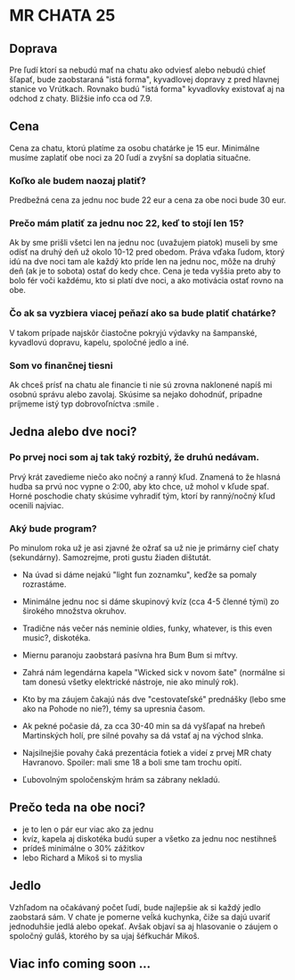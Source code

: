 # MR CHATA 25

## Doprava
Pre ľudí ktorí sa nebudú mať na chatu ako odviesť alebo nebudú chieť šľapať, bude zaobstaraná "istá forma", kyvadlovej dopravy z pred hlavnej stanice vo Vrútkach. Rovnako budú "istá forma" kyvadlovky existovať aj na odchod z chaty. Bližšie info cca od 7.9.

## Cena
Cena za chatu, ktorú platíme za osobu chatárke je 15 eur. Minimálne musíme zaplatiť obe noci za 20 ľudí a zvyšní sa doplatia situačne.

### Koľko ale budem naozaj platiť?
Predbežná cena za jednu noc bude 22 eur a cena za obe noci bude 30 eur.

### Prečo mám platiť za jednu noc 22, keď to stojí len 15?
Ak by sme prišli všetci len na jednu noc (uvažujem piatok) museli by sme odísť na druhý deň už okolo 10-12 pred obedom. Práva vďaka ľudom, ktorý idú na dve noci tam ale každý kto príde len na jednu noc, môže na druhý deň (ak je to sobota) ostať do kedy chce. Cena je teda vyššia preto aby to bolo fér voči každému, kto si platí dve noci, a ako motivácia ostať rovno na obe.

### Čo ak sa vyzbiera viacej peňazí ako sa bude platiť chatárke?
V takom prípade najskôr čiastočne pokryjú výdavky na šampanské, kyvadlovú dopravu, kapelu, spoločné jedlo a iné.

### Som vo finančnej tiesni
Ak chceš prísť na chatu ale financie ti nie sú zrovna naklonené napíš mi osobnú správu alebo zavolaj. Skúsime sa nejako dohodnúť, prípadne príjmeme istý typ dobrovoľníctva :smile .

## Jedna alebo dve noci?

### Po prvej noci som aj tak taký rozbitý, že druhú nedávam.
Prvý krát zavedieme niečo ako nočný a ranný kľud. Znamená to že hlasná hudba sa prvú noc vypne o 2:00, aby kto chce, už mohol v kľude spať. Horné poschodie chaty skúsime vyhradiť tým, ktorí by ranný/nočný kľud ocenili najviac.

### Aký bude program?
Po minulom roka už je asi zjavné že ožrať sa už nie je primárny cieľ chaty (sekundárny). Samozrejme, proti gustu žiaden dištutát.

* Na úvad si dáme nejakú "light fun zoznamku", keďže sa pomaly rozrastáme.

* Minimálne jednu noc si dáme skupinový kvíz (cca 4-5 členné tými) zo širokého množstva okruhov.

* Tradične nás večer nás neminie oldies, funky, whatever, is this even music?, diskotéka.

* Miernu paranoju zaobstará pasívna hra Bum Bum si mŕtvy.

* Zahrá nám legendárna kapela "Wicked sick v novom šate" (normálne si tam donesú všetky elektrické nástroje, nie ako minulý rok).

* Kto by ma záujem čakajú nás dve "cestovateľské" prednášky (lebo sme ako na Pohode no nie?), témy sa upresnia časom.

* Ak pekné počasie dá, za cca 30-40 min sa dá vyšľapať na hrebeň Martinských holí, pre silné povahy sa dá vstať aj na východ slnka.

* Najsilnejšie povahy čaká prezentácia fotiek a videí z prvej MR chaty Havranovo. Spoiler: mali sme 18 a boli sme tam trochu opití.

* Ľubovolným spoločenským hrám sa zábrany nekladú.

## Prečo teda na obe noci?
* je to len o pár eur viac ako za jednu
* kvíz, kapela aj diskotéka budú super a všetko za jednu noc nestihneš
* prídeš minimálne o 30% zážitkov
* lebo Richard a Mikoš si to myslia

## Jedlo
Vzhľadom na očakávaný počet ľudí, bude najlepšie ak si každý jedlo zaobstará sám. V chate je pomerne veĺká kuchynka, čiže sa dajú uvariť jednoduhšie jedlá alebo opekať. Avšak objaví sa aj hlasovanie o záujem o spoločný guláš, ktorého by sa ujaj šéfkuchár Mikoš.

## Viac info coming soon ...
